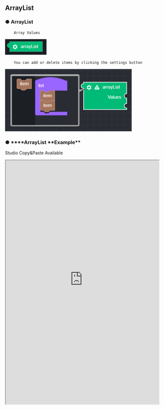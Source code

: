 ## ArrayList

### ● ArrayList

        Array Values

![](../../../img/assets/image%20%28194%29.png)

        You can add or delete items by clicking the settings button

![](../../../img/assets/image%20%28163%29.png)

### ● \***\*ArrayList **Example\*\*

<p class='comment'>Studio Copy&Paste Available</p>
<iframe
    src="https://d1sxhpvag16wqc.cloudfront.net/v3.1.0/arrayList/arrayList"
    width="100%"
    height="800px"
    allow=""
    sandbox="allow-scripts allow-same-origin" />
<div class="display-pdf">
    <p><img src="../../img/assets/arraylist_example_1.png" alt="" /></p>
    <p><img src="../../img/assets/arraylist_example_2.png" alt="" /></p>
</div>

### ● \***\*ArrayList **Result\*\*

```text
{
  "result": [
    "value01",
    "value02",
    "value03"
  ]
}
```
